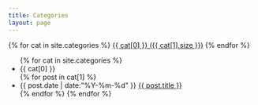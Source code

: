 ```yaml
---
title: Categories
layout: page
---
```


<div id='tag_cloud'>
{% for cat in site.categories %}
<a href="#{{ cat[0] }}" title="{{ cat[0] }}" rel="{{ cat[1].size }}">{{ cat[0] }} ({{ cat[1].size }})</a>
{% endfor %}
</div>
<ul class="listing">
{% for cat in site.categories %}
  <li class="listing-seperator" id="{{ cat[0] }}">{{ cat[0] }}</li>
{% for post in cat[1] %}
  <li class="listing-item">
  <span class="time">{{ post.date | date:"%Y-%m-%d" }}</span>
  <a href="{{ post.url }}" title="{{ post.title }}">{{ post.title }}</a>
  </li>
{% endfor %}
{% endfor %}
</ul>
<script src="/media/js/jquery.tagcloud.js" type="text/javascript" charset="utf-8"></script> 
<script type="text/javascript">
$.fn.tagcloud.defaults = {
    size: {start: 1, end: 1, unit: 'em'},
      color: {start: '#f8e0e6', end: '#ff3333'}
};
$(function () {
    $('#tag_cloud a').tagcloud();
});
</script>
